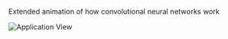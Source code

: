 Extended animation of how convolutional neural networks work

![Application View](https://raw.githubusercontent.com/kamilczynski/Extended-animation-of-how-convolutional-neural-networks-work./main/rgbcnn.png)
